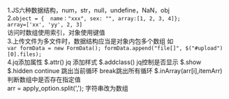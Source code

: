 1.JS六种数据结构，num，str，null，undefine，NaN，obj <br>
2.`object = {  name："xxx", sex: "", array:[1, 2, 3, 4]}; `<br>
`array=['xx', 'yy', 2, 3]`<br>
访问时数组使用索引，对象使用键值<br>
3.上传文件为多文件时，数据结构应当是对象内包多个数组 如<br>
`var formData = new FormData();
formData.append("file[]", $("#upload")[0].files);`<br>
4.jq添加属性 $.attr()  jq 添加样式 $.addclass()  jq控制是否显示 $.show $.hidden
continue 跳出当前循环  break跳出所有循环
$.inArray(arr[i],itemArr) 判断数组中是否存在指定值     
arr = apply_option.split(','); 字符串改为数组